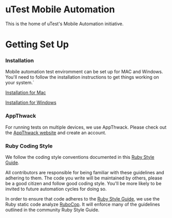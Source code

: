 uTest Mobile Automation
=======================

This is the home of uTest's Mobile Automation initiative. 

Getting Set Up
==============

### Installation ####
Mobile automation test enviromment can be set up for MAC and Windows. You'll need to follow the installation instructions to get things working on your system.`

[Installation for Mac](https://github.com/laurakuhner/docs/blob/master/documentation/Mac_Installation.md)

[Installation for Windows](https://github.com/laurakuhner/docs/blob/master/documentation/Windows_Installation.md)

### AppThwack ####
For running tests on multiple devices, we use AppThwack. Please check out the [AppThwack website](https://appthwack.com/) and create an account.

### Ruby Coding Style ##
We follow the coding style conventions documented in this [Ruby Style Guide](https://github.com/bbatsov/ruby-style-guide).

All contributors are responsible for being familiar with these guidelines and adhering to them. The code you write will be maintained by others, please be a good citizen and follow good coding style. You'll be more likely to be invited to future automation cycles for doing so.

In order to ensure that code adheres to the [Ruby Style Guide](https://github.com/bbatsov/ruby-style-guide), we use the Ruby static code analyze [RuboCop](https://github.com/bbatsov/rubocop). It will enforce many of the guidelines outlined in the community Ruby Style Guide.

